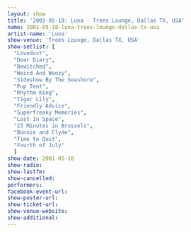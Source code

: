 ```yaml
---
layout: show
title: '2001-05-18: Luna - Trees Lounge, Dallas TX, USA'
name: 2001-05-18-luna-trees-lounge-dallas-tx-usa
artist-name: 'Luna'
show-venue: 'Trees Lounge, Dallas TX, USA'
show-setlist: [
  "Lovedust",
  "Dear Diary",
  "Bewitched",
  "Weird And Woozy",
  "Sideshow By The Seashore",
  "Pup Tent",
  "Rhythm King",
  "Tiger Lily",
  "Friendly Advice",
  "Superfreaky Memories",
  "Lost In Space",
  "23 Minutes in Brussels",
  "Bonnie and Clyde",
  "Time to Quit",
  "Fourth of July"
  ]
show-date: 2001-05-18
show-radio: 
show-lastfm: 
show-cancelled: 
performers: 
facebook-event-url: 
show-poster-url: 
show-ticket-url: 
show-venue-website: 
show-additional: 
---
```


